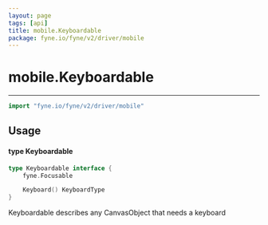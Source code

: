 ```yaml
---
layout: page
tags: [api]
title: mobile.Keyboardable
package: fyne.io/fyne/v2/driver/mobile
---
```


# mobile.Keyboardable
---
```go
import "fyne.io/fyne/v2/driver/mobile"
```

## Usage

#### type Keyboardable

```go
type Keyboardable interface {
	fyne.Focusable

	Keyboard() KeyboardType
}
```

Keyboardable describes any CanvasObject that needs a keyboard
